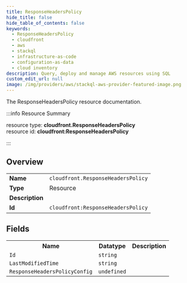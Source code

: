 ```yaml
---
title: ResponseHeadersPolicy
hide_title: false
hide_table_of_contents: false
keywords:
  - ResponseHeadersPolicy
  - cloudfront
  - aws
  - stackql
  - infrastructure-as-code
  - configuration-as-data
  - cloud inventory
description: Query, deploy and manage AWS resources using SQL
custom_edit_url: null
image: /img/providers/aws/stackql-aws-provider-featured-image.png
---
```

The ResponseHeadersPolicy resource documentation.

:::info Resource Summary

<div class="row">
<div class="providerDocColumn">
<span>resource type:&nbsp;<b>cloudfront.ResponseHeadersPolicy</b></span><br />
<span>resource id:&nbsp;<b>cloudfront:ResponseHeadersPolicy</b></span><br />
</div>
</div>

:::

## Overview
<table><tbody>
<tr><td><b>Name</b></td><td><code>cloudfront.ResponseHeadersPolicy</code></td></tr>
<tr><td><b>Type</b></td><td>Resource</td></tr>
<tr><td><b>Description</b></td><td></td></tr>
<tr><td><b>Id</b></td><td><code>cloudfront:ResponseHeadersPolicy</code></td></tr>
</tbody></table>

## Fields
<table><tbody>
<tr><th>Name</th><th>Datatype</th><th>Description</th></tr>
<tr><td><code>Id</code></td><td><code>string</code></td><td></td></tr><tr><td><code>LastModifiedTime</code></td><td><code>string</code></td><td></td></tr><tr><td><code>ResponseHeadersPolicyConfig</code></td><td><code>undefined</code></td><td></td></tr>
</tbody></table>